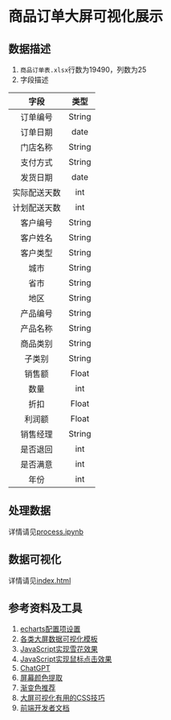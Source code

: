 # 商品订单大屏可视化展示

## 数据描述

1. `商品订单表.xlsx`行数为$19490$，列数为$25$
2. 字段描述

|字段|类型|
|:---:|:---:|
订单编号|String
订单日期|date
门店名称|String
支付方式|String
发货日期|date
实际配送天数|int
计划配送天数|int
客户编号|String
客户姓名|String
客户类型|String
城市|String
省市|String
地区|String
产品编号|String
产品名称|String
商品类别|String
子类别|String
销售额|Float
数量|int
折扣|Float
利润额|Float
销售经理|String
是否退回|int
是否满意|int
年份|int

## 处理数据

详情请见[process.ipynb](./process.ipynb)

## 数据可视化

详情请见[index.html](./index.html)

## 参考资料及工具

1. [echarts配置项设置](https://echarts.apache.org/zh/option.html#title)
2. [各类大屏数据可视化模板](https://github.com/blindperson/DaShuJuZhiDaPingZhanShi)
3. [JavaScript实现雪花效果](https://blog.csdn.net/qq_43390928/article/details/106387862)
4. [JavaScript实现鼠标点击效果](https://blog.csdn.net/qq_34241004/article/details/109038700)
5. [ChatGPT](https://chat.openai.com)
6. [屏幕颜色提取](https://www.snipaste.com/)
7. [渐变色推荐](https://uigradients.com/#Dull)
8. [大屏可视化有用的CSS技巧](https://juejin.cn/post/7047012645416730654)
9. [前端开发者文档](https://developer.mozilla.org/zh-CN/)